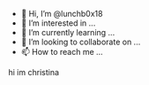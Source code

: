 - 👋 Hi, I’m @lunchb0x18
- 👀 I’m interested in ...
- 🌱 I’m currently learning ...
- 💞️ I’m looking to collaborate on ...
- 📫 How to reach me ...

<!---
lunchb0x18/lunchb0x18 is a ✨ special ✨ repository because its `README.md` (this file) appears on your GitHub profile.
You can click the Preview link to take a look at your changes.
--->hi im christina
